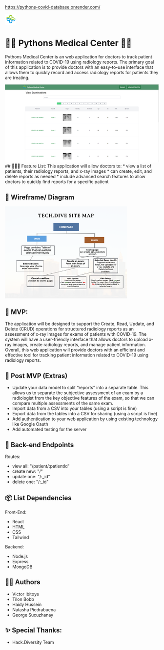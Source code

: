 https://pythons-covid-database.onrender.com/

![](client/public/medical_logo.png)

# 👩‍⚕️ Pythons Medical Center 👨‍⚕️
Pythons Medical Center is an web application for doctors to track patient information related to COVID-19 using radiology reports. The primary goal of this application is to provide doctors with an easy-to-use interface that allows them to quickly record and access radiology reports for patients they are treating.
<div>
<img src = "client\public\Tech_Dive_Website.png"  width=800px>
</div>
## 👩🏽‍🚀 Feature List:
This application will allow doctors to:
* view a list of patients, their radiology reports, and x-ray images
* can create, edit, and delete reports as needed
* include advanced search features to allow doctors to quickly find reports for a specific patient

## 🎨 Wireframe/ Diagram
<div>
<img src="client/public/Tech_Dive_Site_Map.png" width= 400px>
</div>

## 🚀 MVP:
The application will be designed to support the Create, Read, Update, and Delete (CRUD) operations for structured radiology reports as an assessment of x-ray images for exams of patients with COVID-19. The system will have a user-friendly interface that allows doctors to upload x-ray images, create radiology reports, and manage patient information. Overall, this web application will provide doctors with an efficient and effective tool for tracking patient information related to COVID-19 using radiology reports.


## 🥳 Post MVP (Extras)
* Update your data model to split “reports” into a separate table. This allows us to separate the subjective assessment of an exam by a radiologist from the key objective features of the exam, so that we can compare multiple assessments of the same exam. 
* Import data from a CSV into your tables (using a script is fine)
* Export data from the tables into a CSV for sharing (using a script is fine)
* Add authentication to your web application by using existing technology like Google Oauth
* Add automated testing for the server


## 🔨 Back-end Endpoints

Routes:
* view all: "/patient/:patientId"
* create new: "/"
* update one: "/:_id"
* delete one: "/:_id"

## 📦 List Dependencies 

Front-End:
* React
* HTML
* CSS
* Tailwind

Backend:
* Node.js
* Express
* MongoDB

## 👨‍💻 Authors
* Victor Ibitoye
* Tilon Bobb
* Haidy Hussein
* Natasha Piedrabuena
* George Sucuzhanay

## ✨ Special Thanks:
* Hack.Diversity Team

